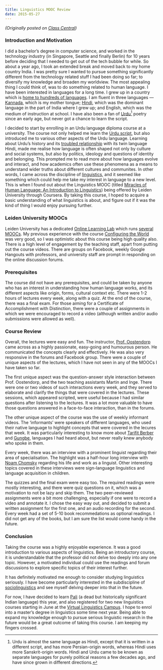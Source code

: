 ```yaml
---
title: Linguistics MOOC Review
date: 2015-05-27
---
```


_(Originally posted on [Class Central](https://www.class-central.com/report/review-miracles-human-language-introduction-linguistics/))_


### Introduction and Motivation
I did a bachelor’s degree in computer science, and  worked in the technology industry (in Singapore, Seattle and finally Berlin) for 10 years before deciding that I needed to get out of the tech bubble for while. So about a year ago, I took an extended break and moved back to my home country India. I was pretty sure I wanted to pursue something significantly different from the technology related stuff I had been doing so far; to diversify my knowledge and broaden my worldview. The most appealing thing I could think of, was to do something related to human language. I have been interested in languages for a long time. I grew up in a country which is [home to hundreds of languages][lang-india]. I am fluent in three languages — [Kannada][kan], which is my mother tongue; [Hindi][hin], which was the dominant language in the part of India where I grew up; and English, which was the medium of instruction at school. I have also been a fan of [Urdu][urd][^1] poetry since an early age, but never got a chance to learn the script.

I decided to start by enrolling in an Urdu language diploma course at a university. The course not only helped me learn the [Urdu script][urd-script], but also introduced me to various other aspects of the Urdu language. Learning about Urdu’s history and its [troubled relationship][urd-hin] with its twin language Hindi, made me realise how language is often shaped not only by culture and social systems, but also by politics, ideology and questions of identity and belonging. This prompted me to read more about how languages evolve and interact, and how academics often use these phenomena as a means to understand wider truths about different cultures and communites. In other words, I came across the discipline of [linguistics], and it seemed like something which could help me take my interest in language to a new level. This is when I found out about the Linguistics MOOC (titled [Miracles of Human Language: An Introduction to Linguistics][mohl-mooc]) being offered by Leiden University through Coursera. By taking this course, I hoped to acquire a basic understanding of what linguistics is about, and figure out if it was the kind of thing I would enjoy pursuing further.

[lang-india]:http://www.ethnologue.com/country/IN/languages
[urd]:http://en.wikipedia.org/wiki/Urdu
[kan]:http://en.wikipedia.org/wiki/Kannada
[hin]:http://en.wikipedia.org/wiki/Hindi
[urd-script]:http://en.wikipedia.org/wiki/Urdu_alphabet
[urd-hin]:http://en.wikipedia.org/wiki/Hindi%E2%80%93Urdu_controversy
[linguistics]:http://en.wikipedia.org/wiki/Linguistics
[mohl-mooc]:https://www.coursera.org/course/humanlanguage

### Leiden University MOOCs
Leiden University has a dedicated [Online Learning Lab][oll] which runs [several MOOCs][leiden-moocs]. My previous experience with the course [Configuring the World][configuring-world] was very good, so I was optimistic about this course being high quality also. There is a high level of engagement by the teaching staff, apart from putting out the course videos. There are groups on Facebook, weekly Google Hangouts with professors, and university staff are prompt in responding on the online discussion forums.

[oll]:http://leidenuniv.onlinelearninglab.org/
[leiden-moocs]:https://www.coursera.org/leiden
[configuring-world]:https://www.coursera.org/course/configuringworld

### Prerequisites
The course did not have any prerequisites, and could be taken by anyone who has an interest in understanding how human language works, and its different aspects like origin, forms, cultural context etc. There were 1-2 hours of lectures every week, along with a quiz. At the end of the course, there was a final exam. For those aiming for a Certificate of Accomplishment with Distinction, there were a couple of assignments in which we were encouraged to record a video (although written and/or audio submissions were allowed as well).

### Course Review
Overall, the lectures were easy and fun. The instructor, [Prof. Oostendorp][mvanoostendorp] came across as a highly passionate, easy-going and humourous person. He communicated the concepts clearly and effectively. He was also very responsive in the forums and Facebook group. There were a couple of unique aspects of the lectures, which I have not seen in any of the MOOCs I have taken so far.

The first unique aspect was the question-answer style interaction between Prof. Oostendorp, and the two teaching assistants Martin and Inge. There were one or two videos of such interactions every week, and they served to elaborate and clarify the things that were covered in the lectures. These sessions, which appeared scripted, were useful because I had similar questions after listening to the lectures. It was a lot more valuable to have those questions answered in a face-to-face interaction, than in the forums.

The other unique aspect of the course was the use of weekly informant videos. The ‘informants’ were speakers of different languages, who used their native language to highlight concepts that were covered in the lecures that week. It was particularly interesting to know more about [Tarifit Berber][berber] and [Gungbe][gungbe], languages I had heard about, but never really knew anybody who spoke in them.

Every week, there was an interview with a prominent linguist regarding their area of specialisation. The highlight was a half-hour long interview with [Noam Chomsky][chomsky] regarding his life and work as a linguist. Other interesting topics covered in these interviews were sign-language linguistics and language acquisition in children.

The quizzes and the final exam were easy too. The required readings were mostly interesting, and there were quiz questions on it, which was a motivation to not be lazy and skip them. The two peer–reviewed assignments were a bit more challenging, especially if one were to record a video and annotate it. I chose the easy way out, and decided to submit a written assignment for the first one, and an audio recording for the second. Every week had a set of 5-10 book recommedations as optional readings. I did not get any of the books, but I am sure the list would come handy in the future.

[mvanoostendorp]:https://www.coursera.org/instructor/mvanoostendorp
[berber]:http://en.wikipedia.org/wiki/Riffian_language
[gungbe]:http://en.wikipedia.org/wiki/Gbe_languages
[chomsky]:http://en.wikipedia.org/wiki/Noam_Chomsky

### Conclusion
Taking the course was a highly enjoyable experience. It was a good introduction to various aspects of linguistics. Being an introductory course, it is understandable that the professor did not delve too deeply into any one topic. However, a motivated individual could  use the readings and forum discussions to explore specific topics of their interest further.

It has definitely motivated me enough to consider studying linguistics seriously. I have become particularly interested in the subdiscipline of [sociolinguistics] and see myself delving deeper into that in the future.

For now, I have decided to learn [Pali] (a dead but historically significant Indian language) this year, and also registered for two new linguistics courses starting in June at the [Virtual Linguistics Campus][VLC]. I hope to enrol into a master’s degree in linguistics some time next year. Being able to expand my knowledge enough to pursue serious linguistic research in the future would be a great outcome of taking this course. I am keeping my fingers crossed.

[Pali]:http://en.wikipedia.org/wiki/Pali
[VLC]:http://linguistics.online.uni-marburg.de/
[sociolinguistics]:http://en.wikipedia.org/wiki/Sociolinguistics

[^1]: Urdu is almost the same language as Hindi, except that it is written in a different script, and has more Persian-origin words, whereas Hindi uses more Sanskrit-origin words. Hindi and Urdu came to be known as separate languages for purely political reasons a few decades ago, and have since grown in different directions.

